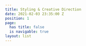 ```yaml
---
title: Styling & Creative Direction
date: 2021-02-03 23:35:00 Z
position: 1
page:
  has title: false
  is navigable: true
layout: list
---
```


